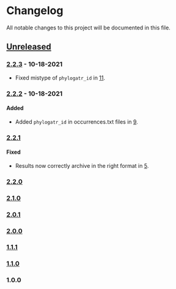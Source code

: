 # Changelog

All notable changes to this project will be documented in this file.

## [Unreleased]

### [2.2.3] - 10-18-2021

- Fixed mistype of `phylogatr_id` in [11](https://github.com/OSC/phylogatr-web/pull/11).

### [2.2.2] - 10-18-2021

#### Added

- Added `phylogatr_id` in occurrences.txt files in [9](https://github.com/OSC/phylogatr-web/pull/9).

### [2.2.1]

#### Fixed

- Results now correctly archive in the right format in [5](https://github.com/OSC/phylogatr-web/pull/5).

### [2.2.0]

### [2.1.0]

### [2.0.1]

### [2.0.0]

### [1.1.1]

### [1.1.0]

### 1.0.0

[Unreleased]: https://github.com/OSC/ood-dashboard/compare/v2.2.3...HEAD
[2.2.3]: https://github.com/OSC/phylogatr-web/compare/v2.2.2...v2.2.3
[2.2.2]: https://github.com/OSC/phylogatr-web/compare/v2.2.1...v2.2.2
[2.2.1]: https://github.com/OSC/phylogatr-web/compare/v2.2.0...v2.2.1
[2.2.0]: https://github.com/OSC/phylogatr-web/compare/v2.1.0...v2.2.0
[2.1.0]: https://github.com/OSC/phylogatr-web/compare/v2.0.1...v2.1.0
[2.0.1]: https://github.com/OSC/phylogatr-web/compare/v2.0.0...v2.0.1
[2.0.0]: https://github.com/OSC/phylogatr-web/compare/v1.1.1...v2.0.0
[1.1.1]: https://github.com/OSC/phylogatr-web/compare/v1.1.0...v1.1.1
[1.1.0]: https://github.com/OSC/phylogatr-web/compare/v1.0.0...v1.1.0